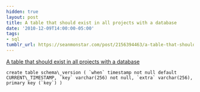 ```yaml
---
hidden: true
layout: post
title: A table that should exist in all projects with a database
date: '2010-12-09T14:00:00-05:00'
tags:
- sql
tumblr_url: https://seanmonstar.com/post/2156394463/a-table-that-should-exist-in-all-projects-with-a
---
```

[A table that should exist in all projects with a database](http://blog.cherouvim.com/a-table-that-should-exist-in-all-projects-with-a-database/)  

    create table schema\_version ( `when` timestamp not null default CURRENT\_TIMESTAMP, `key` varchar(256) not null, `extra` varchar(256), primary key (`key`) )

